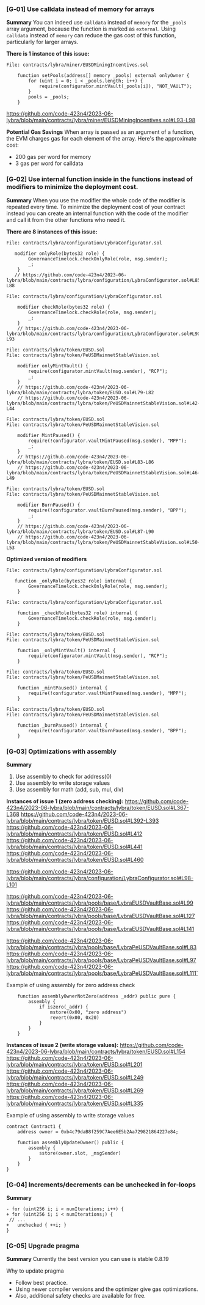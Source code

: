 ### [G‑01] Use calldata instead of memory for arrays

**Summary**
You can indeed use `calldata` instead of `memory` for the `_pools` array argument, because the function is marked as `external`.
Using `calldata` instead of `memory` can reduce the gas cost of this function, particularly for larger arrays.

**There is 1 instance of this issue:**
```solidity
File: contracts/lybra/miner/EUSDMiningIncentives.sol

    function setPools(address[] memory _pools) external onlyOwner {
        for (uint i = 0; i < _pools.length; i++) {
            require(configurator.mintVault(_pools[i]), "NOT_VAULT");
        }
        pools = _pools;
    }

```

https://github.com/code-423n4/2023-06-lybra/blob/main/contracts/lybra/miner/EUSDMiningIncentives.sol#L93-L98

**Potential Gas Savings**
When array is passed as an argument of a function, the EVM charges gas for each element of the array.
Here's the approximate cost:
- 200 gas per word for memory
- 3 gas per word for calldata


### [G‑02] Use internal function inside in the functions instead of modifiers to minimize the deployment cost.

**Summary**
When you use the modifier the whole code of the modifier is repeated every time. To minimize the deployment cost of your contract instead you can create an internal function with the code of the modifier and call it from the other functions who need it.

**There are 8 instances of this issue:**
```solidity
File: contracts/lybra/configuration/LybraConfigurator.sol

   modifier onlyRole(bytes32 role) {
        GovernanceTimelock.checkOnlyRole(role, msg.sender);
        _;
    }
   // https://github.com/code-423n4/2023-06-lybra/blob/main/contracts/lybra/configuration/LybraConfigurator.sol#L85-L88
```

```solidity
File: contracts/lybra/configuration/LybraConfigurator.sol

    modifier checkRole(bytes32 role) {
        GovernanceTimelock.checkRole(role, msg.sender);
        _;
    }
    // https://github.com/code-423n4/2023-06-lybra/blob/main/contracts/lybra/configuration/LybraConfigurator.sol#L90-L93
```

```solidity
File: contracts/lybra/token/EUSD.sol
File: contracts/lybra/token/PeUSDMainnetStableVision.sol

    modifier onlyMintVault() {
        require(configurator.mintVault(msg.sender), "RCP");
        _;
    }
    // https://github.com/code-423n4/2023-06-lybra/blob/main/contracts/lybra/token/EUSD.sol#L79-L82
    // https://github.com/code-423n4/2023-06-lybra/blob/main/contracts/lybra/token/PeUSDMainnetStableVision.sol#L42-L44 
```

```solidity
File: contracts/lybra/token/EUSD.sol
File: contracts/lybra/token/PeUSDMainnetStableVision.sol

    modifier MintPaused() {
        require(!configurator.vaultMintPaused(msg.sender), "MPP");
        _;
    }
    // https://github.com/code-423n4/2023-06-lybra/blob/main/contracts/lybra/token/EUSD.sol#L83-L86
    // https://github.com/code-423n4/2023-06-lybra/blob/main/contracts/lybra/token/PeUSDMainnetStableVision.sol#L46-L49
```

```solidity
File: contracts/lybra/token/EUSD.sol
File: contracts/lybra/token/PeUSDMainnetStableVision.sol

    modifier BurnPaused() {
        require(!configurator.vaultBurnPaused(msg.sender), "BPP");
        _;
    }
    // https://github.com/code-423n4/2023-06-lybra/blob/main/contracts/lybra/token/EUSD.sol#L87-L90
    // https://github.com/code-423n4/2023-06-lybra/blob/main/contracts/lybra/token/PeUSDMainnetStableVision.sol#L50-L53
```


**Optimized version of modifiers**

```solidity
File: contracts/lybra/configuration/LybraConfigurator.sol

   function _onlyRole(bytes32 role) internal {
        GovernanceTimelock.checkOnlyRole(role, msg.sender);
    }
```

```solidity
File: contracts/lybra/configuration/LybraConfigurator.sol

    function _checkRole(bytes32 role) internal {
        GovernanceTimelock.checkRole(role, msg.sender);
    }
```

```solidity
File: contracts/lybra/token/EUSD.sol
File: contracts/lybra/token/PeUSDMainnetStableVision.sol

    function _onlyMintVault() internal {
        require(configurator.mintVault(msg.sender), "RCP");
    }
```

```solidity
File: contracts/lybra/token/EUSD.sol
File: contracts/lybra/token/PeUSDMainnetStableVision.sol

    function _mintPaused() internal {
        require(!configurator.vaultMintPaused(msg.sender), "MPP");
    }
```

```solidity
File: contracts/lybra/token/EUSD.sol
File: contracts/lybra/token/PeUSDMainnetStableVision.sol

    function _burnPaused() internal {
        require(!configurator.vaultBurnPaused(msg.sender), "BPP");
    }
```

### [G‑03] Optimizations with assembly

**Summary**
1. Use assembly to check for address(0)
2. Use assembly to write storage values
3. Use assembly for math (add, sub, mul, div)

**Instances of issue 1 (zero address checking):**
https://github.com/code-423n4/2023-06-lybra/blob/main/contracts/lybra/token/EUSD.sol#L367-L368
https://github.com/code-423n4/2023-06-lybra/blob/main/contracts/lybra/token/EUSD.sol#L392-L393
https://github.com/code-423n4/2023-06-lybra/blob/main/contracts/lybra/token/EUSD.sol#L412
https://github.com/code-423n4/2023-06-lybra/blob/main/contracts/lybra/token/EUSD.sol#L441
https://github.com/code-423n4/2023-06-lybra/blob/main/contracts/lybra/token/EUSD.sol#L460

https://github.com/code-423n4/2023-06-lybra/blob/main/contracts/lybra/configuration/LybraConfigurator.sol#L98-L101

https://github.com/code-423n4/2023-06-lybra/blob/main/contracts/lybra/pools/base/LybraEUSDVaultBase.sol#L99
https://github.com/code-423n4/2023-06-lybra/blob/main/contracts/lybra/pools/base/LybraEUSDVaultBase.sol#L127
https://github.com/code-423n4/2023-06-lybra/blob/main/contracts/lybra/pools/base/LybraEUSDVaultBase.sol#L141

https://github.com/code-423n4/2023-06-lybra/blob/main/contracts/lybra/pools/base/LybraPeUSDVaultBase.sol#L83
https://github.com/code-423n4/2023-06-lybra/blob/main/contracts/lybra/pools/base/LybraPeUSDVaultBase.sol#L97
https://github.com/code-423n4/2023-06-lybra/blob/main/contracts/lybra/pools/base/LybraPeUSDVaultBase.sol#L111`


Example of using assembly for zero address check
```solidity
    function assemblyOwnerNotZero(address _addr) public pure {
        assembly {
            if iszero(_addr) {
                mstore(0x00, "zero address")
                revert(0x00, 0x20)
            }
        }
    }
```

**Instances of issue 2 (write storage values):**
https://github.com/code-423n4/2023-06-lybra/blob/main/contracts/lybra/token/EUSD.sol#L154
https://github.com/code-423n4/2023-06-lybra/blob/main/contracts/lybra/token/EUSD.sol#L201
https://github.com/code-423n4/2023-06-lybra/blob/main/contracts/lybra/token/EUSD.sol#L249
https://github.com/code-423n4/2023-06-lybra/blob/main/contracts/lybra/token/EUSD.sol#L269
https://github.com/code-423n4/2023-06-lybra/blob/main/contracts/lybra/token/EUSD.sol#L335

Example of using assembly to write storage values
```solidity
contract Contract1 {
    address owner = 0xb4c79daB8f259C7Aee6E5b2Aa729821864227e84;

    function assemblyUpdateOwner() public {
        assembly {
            sstore(owner.slot, _msgSender)
        }
    }
}
```

### [G‑04] Increments/decrements can be unchecked in for-loops

**Summary**
```solidity
- for (uint256 i; i < numIterations; i++) {
+ for (uint256 i; i < numIterations;) {
 // ...
+   unchecked { ++i; }
}
```

### [G-05] Upgrade pragma

**Summary**
Currently the best version you can use is stable 0.8.19

Why to update pragma
- Follow best practice.
- Using newer compiler versions and the optimizer give gas optimizations.
- Also, additional safety checks are available for free.